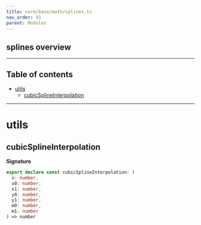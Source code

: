 ```yaml
---
title: core/base/math/splines.ts
nav_order: 91
parent: Modules
---
```


## splines overview

---

<h2 class="text-delta">Table of contents</h2>

- [utils](#utils)
  - [cubicSplineInterpolation](#cubicsplineinterpolation)

---

# utils

## cubicSplineInterpolation

**Signature**

```ts
export declare const cubicSplineInterpolation: (
  x: number,
  x0: number,
  x1: number,
  y0: number,
  y1: number,
  m0: number,
  m1: number
) => number
```
